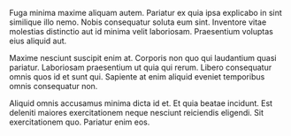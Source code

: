Fuga minima maxime aliquam autem. Pariatur ex quia ipsa explicabo in sint similique illo nemo. Nobis consequatur soluta eum sint. Inventore vitae molestias distinctio aut id minima velit laboriosam. Praesentium voluptas eius aliquid aut.
 Maxime nesciunt suscipit enim at. Corporis non quo qui laudantium quasi pariatur. Laboriosam praesentium ut quia qui rerum. Libero consequatur omnis quos id et sunt qui. Sapiente at enim aliquid eveniet temporibus omnis consequatur non.
 Aliquid omnis accusamus minima dicta id et. Et quia beatae incidunt. Est deleniti maiores exercitationem neque nesciunt reiciendis eligendi. Sit exercitationem quo. Pariatur enim eos.